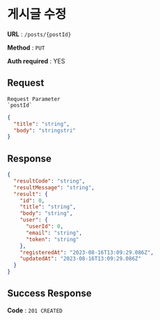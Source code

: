 # 게시글 수정

**URL** : `/posts/{postId}`

**Method** : `PUT`

**Auth required** : YES

## Request

```
Request Parameter
`postId`
```

```json
{
  "title": "string",
  "body": "stringstri"
}
```

## Response

```json
{
  "resultCode": "string",
  "resultMessage": "string",
  "result": {
    "id": 0,
    "title": "string",
    "body": "string",
    "user": {
      "userId": 0,
      "email": "string",
      "token": "string"
    },
    "registeredAt": "2023-08-16T13:09:29.086Z",
    "updatedAt": "2023-08-16T13:09:29.086Z"
  }
}
```

## Success Response

**Code** : `201 CREATED`